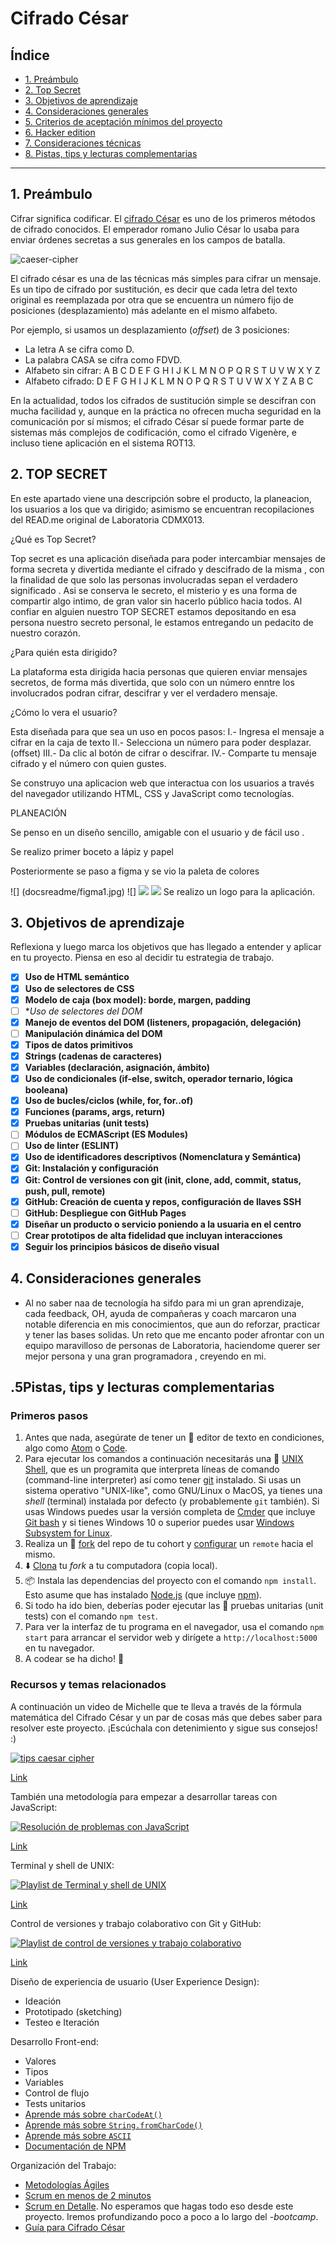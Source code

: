 # Cifrado César

## Índice

* [1. Preámbulo](#1-preámbulo)
* [2. Top Secret](#2-top-secret)
* [3. Objetivos de aprendizaje](#3-objetivos-de-aprendizaje)
* [4. Consideraciones generales](#4-consideraciones-generales)
* [5. Criterios de aceptación mínimos del proyecto](#5-criterios-de-aceptación-mínimos-del-proyecto)
* [6. Hacker edition](#6-hacker-edition)
* [7. Consideraciones técnicas](#7-consideraciones-técnicas)
* [8. Pistas, tips y lecturas complementarias](#8-pistas-tips-y-lecturas-complementarias)

***

## 1. Preámbulo

Cifrar significa codificar. El [cifrado César](https://en.wikipedia.org/wiki/Caesar_cipher)
es uno de los primeros métodos de cifrado conocidos. El emperador romano Julio
César lo usaba para enviar órdenes secretas a sus generales en los campos de
batalla.

![caeser-cipher](https://upload.wikimedia.org/wikipedia/commons/thumb/2/2b/Caesar3.svg/2000px-Caesar3.svg.png)

El cifrado césar es una de las técnicas más simples para cifrar un mensaje. Es
un tipo de cifrado por sustitución, es decir que cada letra del texto original
es reemplazada por otra que se encuentra un número fijo de posiciones
(desplazamiento) más adelante en el mismo alfabeto.

Por ejemplo, si usamos un desplazamiento (_offset_) de 3 posiciones:

* La letra A se cifra como D.
* La palabra CASA se cifra como FDVD.
* Alfabeto sin cifrar: A B C D E F G H I J K L M N O P Q R S T U V W X Y Z
* Alfabeto cifrado: D E F G H I J K L M N O P Q R S T U V W X Y Z A B C

En la actualidad, todos los cifrados de sustitución simple se descifran con
mucha facilidad y, aunque en la práctica no ofrecen mucha seguridad en la
comunicación por sí mismos; el cifrado César sí puede formar parte de sistemas
más complejos de codificación, como el cifrado Vigenère, e incluso tiene
aplicación en el sistema ROT13.

## 2. TOP SECRET 
En este apartado viene una descripción sobre el producto, la planeacion, los usuarios a los que va dirigido; asimismo se encuentran recopilaciones del READ.me original de Laboratoria CDMX013.

¿Qué es Top Secret?

Top secret es una  aplicación diseñada para poder intercambiar mensajes de forma secreta y divertida mediante el cifrado y descifrado de la misma , con la finalidad de que solo las personas involucradas sepan el verdadero significado . Asi se conserva le secreto, el misterio y es una forma de compartir algo intimo, de gran valor sin hacerlo público hacia todos.
Al confiar en alguien nuestro TOP SECRET estamos depositando en esa persona nuestro secreto personal, le estamos entregando un pedacito de nuestro corazón.

¿Para quién esta dirigido?

La plataforma esta dirigida hacia personas que quieren enviar mensajes secretos, de forma más divertida, que solo con un número enntre los involucrados podran cifrar, descifrar y ver el verdadero mensaje.

¿Cómo lo vera el usuario?

Esta diseñada para que sea un uso en pocos pasos:
 I.- Ingresa el mensaje a cifrar en la caja de texto
 II.-  Selecciona un número para poder desplazar.(offset)
III.- Da clic al botón de cifrar o descifrar.
IV.- Comparte tu mensaje cifrado y el número con quien gustes.

Se construyo una aplicacion web que interactua con los usuarios a través del navegador utilizando HTML, CSS y JavaScript como tecnologías.

PLANEACIÓN 

Se penso en un diseño sencillo, amigable con el usuario y de fácil uso .

Se realizo primer boceto a lápiz y papel


Posteriormente se paso a figma y se vio la paleta de colores

![] (docsreadme/figma1.jpg) ![]
<img src="docsreadme/figma2.jpg">
<img src="docsreadme/paleta.jpg">
Se realizo un logo para la aplicación.

## 3. Objetivos de aprendizaje

Reflexiona y luego marca los objetivos que has llegado a entender y aplicar en tu proyecto. Piensa en eso al decidir tu estrategia de trabajo.

- [x] **Uso de HTML semántico**
- [x] **Uso de selectores de CSS**
- [x] **Modelo de caja (box model): borde, margen, padding**
- [ ] **Uso de selectores del DOM*
- [x] **Manejo de eventos del DOM (listeners, propagación, delegación)**
- [ ] **Manipulación dinámica del DOM**
- [x] **Tipos de datos primitivos**
- [x] **Strings (cadenas de caracteres)**
- [x] **Variables (declaración, asignación, ámbito)**
- [x] **Uso de condicionales (if-else, switch, operador ternario, lógica booleana)**
- [x] **Uso de bucles/ciclos (while, for, for..of)**
- [x] **Funciones (params, args, return)**
- [x] **Pruebas unitarias (unit tests)**
- [ ] **Módulos de ECMAScript (ES Modules)**
- [ ] **Uso de linter (ESLINT)**
- [x] **Uso de identificadores descriptivos (Nomenclatura y Semántica)**
- [x] **Git: Instalación y configuración**
- [x] **Git: Control de versiones con git (init, clone, add, commit, status, push, pull, remote)**
- [x] **GitHub: Creación de cuenta y repos, configuración de llaves SSH**
- [ ] **GitHub: Despliegue con GitHub Pages**
- [x] **Diseñar un producto o servicio poniendo a la usuaria en el centro**
- [ ] **Crear prototipos de alta fidelidad que incluyan interacciones**
- [x] **Seguir los principios básicos de diseño visual**

## 4. Consideraciones generales

* Al no saber naa de tecnología ha sifdo para mi un gran aprendizaje, cada feedback, OH, ayuda de compañeras y coach marcaron una notable diferencia en mis conocimientos, que aun do reforzar, practicar y tener las bases solidas. Un reto que me encanto poder afrontar con un equipo maravilloso de personas de Laboratoria, haciendome querer ser mejor persona y una gran programadora , creyendo en mi.


## .5Pistas, tips y lecturas complementarias

### Primeros pasos

1. Antes que nada, asegúrate de tener un :pencil: editor de texto en
   condiciones, algo como [Atom](https://atom.io/) o
   [Code](https://code.visualstudio.com/).
2. Para ejecutar los comandos a continuación necesitarás una :shell:
   [UNIX Shell](https://curriculum.laboratoria.la/es/topics/shell),
   que es un programita que interpreta líneas de comando (command-line
   interpreter) así como tener [git](https://curriculum.laboratoria.la/es/topics/scm/01-git)
   instalado. Si usas un sistema operativo "UNIX-like", como GNU/Linux o MacOS,
   ya tienes una _shell_ (terminal) instalada por defecto (y probablemente `git`
   también). Si usas Windows puedes usar la versión completa de [Cmder](https://cmder.net/)
   que incluye [Git bash](https://git-scm.com/download/win) y si tienes Windows
   10 o superior puedes usar [Windows Subsystem for Linux](https://docs.microsoft.com/en-us/windows/wsl/install-win10).
3. Realiza un :fork_and_knife:
   [fork](https://help.github.com/articles/fork-a-repo/) del repo de tu cohort
   y
   [configurar](https://gist.github.com/BCasal/026e4c7f5c71418485c1) un `remote`
   hacia el mismo.
4. :arrow_down: [Clona](https://help.github.com/articles/cloning-a-repository/)
   tu _fork_ a tu computadora (copia local).
5. 📦 Instala las dependencias del proyecto con el comando `npm install`. Esto
   asume que has instalado [Node.js](https://nodejs.org/) (que incluye [npm](https://docs.npmjs.com/)).
6. Si todo ha ido bien, deberías poder ejecutar las :traffic_light:
   pruebas unitarias (unit tests) con el comando `npm test`.
7. Para ver la interfaz de tu programa en el navegador, usa el comando
   `npm start` para arrancar el servidor web y dirígete a
   `http://localhost:5000` en tu navegador.
8. A codear se ha dicho! :rocket:

### Recursos y temas relacionados

A continuación un video de Michelle que te lleva a través de la fórmula
matemática del Cifrado César y un par de cosas más que debes saber para
resolver este proyecto. ¡Escúchala con detenimiento y sigue sus consejos! :)

[![tips caesar cipher](https://img.youtube.com/vi/zd8eVrXhs7Y/0.jpg)](https://www.youtube.com/watch?v=zd8eVrXhs7Y)

[Link](https://www.youtube.com/watch?v=zd8eVrXhs7Y)

También una metodología para empezar a desarrollar tareas con JavaScript:

[![Resolución de problemas con JavaScript](http://i3.ytimg.com/vi/lYfEmhLmu7A/hqdefault.jpg)](https://www.youtube.com/watch?v=lYfEmhLmu7A)

[Link](https://www.youtube.com/watch?v=lYfEmhLmu7A)

Terminal y shell de UNIX:

[![Playlist de Terminal y shell de UNIX](https://img.youtube.com/vi/GB35Eyb-J4c/0.jpg)](https://www.youtube.com/playlist?list=PLiAEe0-R7u8nGH5TEHfSTeDNIvjZFe_Yd)

[Link](https://www.youtube.com/playlist?list=PLiAEe0-R7u8nGH5TEHfSTeDNIvjZFe_Yd)

Control de versiones y trabajo colaborativo con Git y GitHub:

[![Playlist de control de versiones y trabajo colaborativo](https://img.youtube.com/vi/F1EoBbvhaqU/0.jpg)](https://www.youtube.com/playlist?list=PLiAEe0-R7u8k9o3PbT3_QdyoBW_RX8rnV)

[Link](https://www.youtube.com/playlist?list=PLiAEe0-R7u8nGH5TEHfSTeDNIvjZFe_Yd)

Diseño de experiencia de usuario (User Experience Design):

* Ideación
* Prototipado (sketching)
* Testeo e Iteración

Desarrollo Front-end:

* Valores
* Tipos
* Variables
* Control de flujo
* Tests unitarios
* [Aprende más sobre `charCodeAt()`](https://developer.mozilla.org/es/docs/Web/JavaScript/Referencia/Objetos_globales/String/charCodeAt)
* [Aprende más sobre `String.fromCharCode()`](https://developer.mozilla.org/es/docs/Web/JavaScript/Referencia/Objetos_globales/String/fromCharCode)
* [Aprende más sobre `ASCII`](http://conceptodefinicion.de/ascii/)
* [Documentación de NPM](https://docs.npmjs.com/)

Organización del Trabajo:

* [Metodologías Ágiles](https://www.youtube.com/watch?v=v3fLx7VHxGM)
* [Scrum en menos de 2 minutos](https://www.youtube.com/watch?v=TRcReyRYIMg)
* [Scrum en Detalle](https://www.youtube.com/watch?v=nOlwF3HRrAY&t=297s). No
  esperamos que hagas todo eso desde este proyecto. Iremos profundizando poco a
  poco a lo largo del -_bootcamp_.
* [Guía para Cifrado César](https://docs.google.com/presentation/d/e/2PACX-1vTQ7-8LZDHrT4Y6AOBN72Nkfz1eJAeseBHpcHX8BSq0aFCFoZmuMjluMeyFNgK9ISKxTz0H03yGfJiT/pub?start=false&loop=false&delayms=60000)
